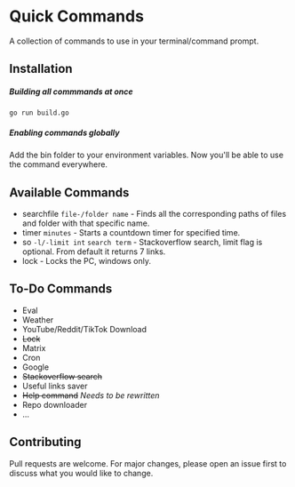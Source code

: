 # Quick Commands
A collection of commands to use in your terminal/command prompt.

## Installation

##### Building all commmands at once
```
go run build.go
```
##### Enabling commands globally
Add the bin folder to your environment variables. Now you'll be able to use the command everywhere.


## Available Commands

* searchfile `file-/folder name` - Finds all the corresponding paths of files and folder with that specific name. 
* timer `minutes` - Starts a countdown timer for specified time.
* so `-l/-limit int` `search term` - Stackoverflow search, limit flag is optional. From default it returns 7 links. 
* lock - Locks the PC, windows only.

## To-Do Commands

* Eval
* Weather
* YouTube/Reddit/TikTok Download
* ~~Lock~~
* Matrix
* Cron
* Google
* ~~Stackoverflow search~~
* Useful links saver
* ~~Help command~~ *Needs to be rewritten*
* Repo downloader
* ...

## Contributing
Pull requests are welcome. For major changes, please open an issue first to discuss what you would like to change.
